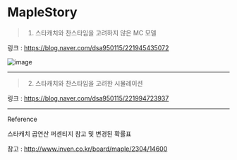 # MapleStory

> 1. 스타캐치와 찬스타임을 고려하지 않은 MC 모델

링크 : https://blog.naver.com/dsa950115/221945435072




![image](https://user-images.githubusercontent.com/48398994/93154508-c007ef80-f73e-11ea-8c2f-f9c7cab07668.png)



---



> 2. 스타캐치와 찬스타임을 고려한 시뮬레이션

링크 : https://blog.naver.com/dsa950115/221994723937




---


Reference

스타캐치 곱연산 퍼센티지 참고 및 변경된 확률표

참고 : http://www.inven.co.kr/board/maple/2304/14600
